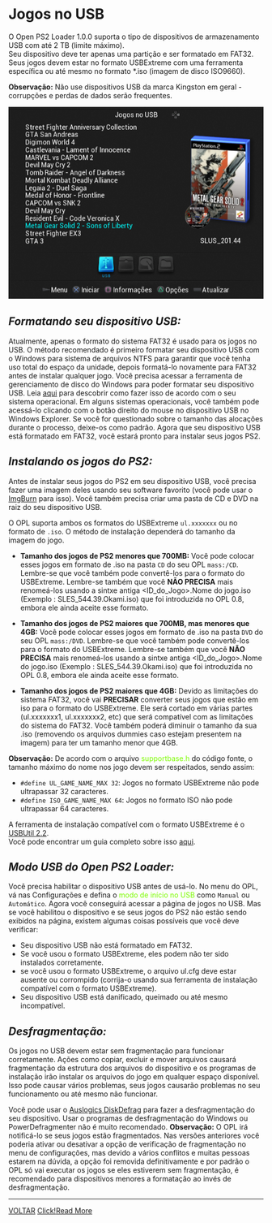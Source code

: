 # Jogos no USB

O Open PS2 Loader 1.0.0 suporta o tipo de dispositivos de armazenamento USB com até 2 TB (limite máximo).  
Seu dispositivo deve ter apenas uma partição e ser formatado em FAT32.
Seus jogos devem estar no formato USBExtreme com uma ferramenta específica ou até mesmo no formato \*.iso (imagem de disco ISO9660).

**Observação:** Não use dispositivos USB da marca Kingston em geral - corrupções e perdas de dados serão frequentes.

![](./gfx/usb.png#center)

## *Formatando seu dispositivo USB:*

Atualmente, apenas o formato do sistema FAT32 é usado para os jogos no USB. O método recomendado é primeiro formatar seu dispositivo USB com o Windows para sistema de arquivos NTFS para garantir que você tenha uso total do espaço da unidade, depois formatá-lo novamente para FAT32 antes de instalar qualquer jogo.
Você precisa acessar a ferramenta de gerenciamento de disco do Windows para poder formatar seu dispositivo USB. Leia [aqui](https://www.lifewire.com/how-to-open-disk-management-2626080) para descobrir como fazer isso de acordo com o seu sistema operacional. Em alguns sistemas operacionais, você também pode acessá-lo clicando com o botão direito do mouse no dispositivo USB no Windows Explorer. Se você for questionado sobre o tamanho das alocações durante o processo, deixe-os como padrão. Agora que seu dispositivo USB está formatado em FAT32, você estará pronto para instalar seus jogos PS2.

## *Instalando os jogos do PS2:*

Antes de instalar seus jogos do PS2 em seu dispositivo USB, você precisa fazer uma imagem deles usando seu software favorito (você pode usar o [ImgBurn](https://imgburn.com/) para isso). Você também precisa criar uma pasta de CD e DVD na raiz do seu dispositivo USB.

O OPL suporta ambos os formatos do USBExtreme `ul.xxxxxxx` ou no formato de `.iso`. O método de instalação dependerá do tamanho da imagem do jogo.

* **Tamanho dos jogos de PS2 menores que 700MB:** Você pode colocar esses jogos em formato de .iso na pasta `CD` do seu OPL `mass:/CD`. Lembre-se que você também pode convertê-los para o formato do USBExtreme. Lembre-se também que você **NÃO PRECISA** mais renomeá-los usando a sintxe antiga <ID_do_Jogo>.Nome do jogo.iso (Exemplo : SLES_544.39.Okami.iso) que foi introduzida no OPL 0.8, embora ele ainda aceite esse formato.

* **Tamanho dos jogos de PS2 maiores que 700MB, mas menores que 4GB:** Você pode colocar esses jogos em formato de .iso na pasta `DVD` do seu OPL `mass:/DVD`. Lembre-se que você também pode convertê-los para o formato do USBExtreme. Lembre-se também que você **NÃO PRECISA** mais renomeá-los usando a sintxe antiga <ID_do_Jogo>.Nome do jogo.iso (Exemplo : SLES_544.39.Okami.iso) que foi introduzida no OPL 0.8, embora ele ainda aceite esse formato.

* **Tamanho dos jogos de PS2 maiores que 4GB:** Devido as limitações do sistema FAT32, você vai **PRECISAR** converter seus jogos que estão em iso para o formato do USBExtreme. Ele será cortado em várias partes (ul.xxxxxxx1, ul.xxxxxxx2, etc) que será compatível com as limitações do sistema do FAT32. Você também poderá diminuir o tamanho da sua .iso (removendo os arquivos dummies caso estejam presentem na imagem) para ter um tamanho menor que 4GB.

**Observação:** De acordo com o arquivo <span style="color: lawngreen">supportbase.h</span> do código fonte, o tamanho máximo do nome nos jogo devem ser respeitados, sendo assim:

* `#define UL_GAME_NAME_MAX 32`: Jogos no formato USBExtreme não pode ultrapassar 32 caracteres.
* `#define ISO_GAME_NAME_MAX 64`: Jogos no formato ISO não pode ultrapassar 64 caracteres.

A ferramenta de instalação compatível com o formato USBExtreme é o [USBUtil 2.2](https://www.psx-place.com/attachments/usbutil_v2-2_rev1-0_en-english-7z.12773/).  
Você pode encontrar um guia completo sobre isso [aqui](https://www.psx-place.com/attachments/tutorial-usbutil-2-0-zip.12775/).

## *Modo USB do Open PS2 Loader:*

Você precisa habilitar o dispositivo USB antes de usá-lo. No menu do OPL, vá nas Configurações e defina o <span style="color: lawngreen">modo de início no USB</span> como `Manual` ou `Automático`. Agora você conseguirá acessar a página de jogos no USB. Mas se você habilitou o dispositivo e se seus jogos do PS2 não estão sendo exibidos na página, existem algumas coisas possíveis que você deve verificar:

* Seu dispositivo USB não está formatado em FAT32.
* Se você usou o formato USBExtreme, eles podem não ter sido instalados corretamente.
* se você usou o formato USBExtreme, o arquivo ul.cfg deve estar ausente ou corrompido (corrija-o usando sua ferramenta de instalação compatível com o formato USBExtreme).
* Seu dispositivo USB está danificado, queimado ou até mesmo incompatível.

## *Desfragmentação:*

Os jogos no USB devem estar sem fragmentação para funcionar corretamente. Ações como copiar, excluir e mover arquivos causará fragmentação da estrutura dos arquivos do dispositivo e os programas de instalação irão instalar os arquivos do jogo em qualquer espaço disponível. Isso pode causar vários problemas, seus jogos causarão problemas no seu funcionamento ou até mesmo não funcionar.

Você pode usar o [Auslogics DiskDefrag](https://www.auslogics.com/en/software/disk-defrag/) para fazer a desfragmentação do seu dispositivo. Usar o programas de desfragmentação do Windows ou PowerDefragmenter não é muito recomendado. **Observação:** O OPL irá notificá-lo se seus jogos estão fragmentados. Nas versões anteriores você poderia ativar ou desativar a opção de verificação de fragmentação no menu de configurações, mas devido a vários conflitos e muitas pessoas estarem na dúvida, a opção foi removida definitivamente e por padrão o OPL só vai executar os jogos se eles estiverem sem fragmentação, é recomendado para dispositivos menores a formatação ao invés de desfragmentação.

<hr>

<a href="./index.html" class="index-button">VOLTAR</a>
<a href="./index.html" class="index-button"><span>Click!</span><span>Read More</span></a>
